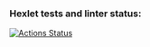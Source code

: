 ### Hexlet tests and linter status:
[![Actions Status](https://github.com/bryzgin/data-analytics-project-92/actions/workflows/hexlet-check.yml/badge.svg)](https://github.com/bryzgin/data-analytics-project-92/actions)